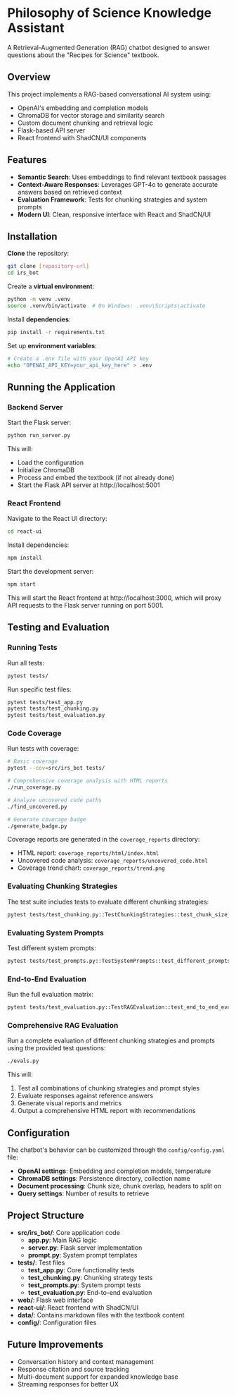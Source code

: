 # Philosophy of Science Knowledge Assistant

A Retrieval-Augmented Generation (RAG) chatbot designed to answer questions about the "Recipes for Science" textbook.

## Overview

This project implements a RAG-based conversational AI system using:

* OpenAI's embedding and completion models
* ChromaDB for vector storage and similarity search
* Custom document chunking and retrieval logic
* Flask-based API server
* React frontend with ShadCN/UI components

## Features

* **Semantic Search**: Uses embeddings to find relevant textbook passages
* **Context-Aware Responses**: Leverages GPT-4o to generate accurate answers based on retrieved context
* **Evaluation Framework**: Tests for chunking strategies and system prompts
* **Modern UI**: Clean, responsive interface with React and ShadCN/UI

## Installation

**Clone** the repository:

```bash
git clone [repository-url]
cd irs_bot
```

Create a **virtual environment**:

```bash
python -m venv .venv
source .venv/bin/activate  # On Windows: .venv\Scripts\activate
```

Install **dependencies**:

```bash
pip install -r requirements.txt
```

Set up **environment variables**:

```bash
# Create a .env file with your OpenAI API key
echo "OPENAI_API_KEY=your_api_key_here" > .env
```

## Running the Application

### Backend Server

Start the Flask server:

```bash
python run_server.py
```

This will:
- Load the configuration
- Initialize ChromaDB
- Process and embed the textbook (if not already done)
- Start the Flask API server at http://localhost:5001

### React Frontend

Navigate to the React UI directory:

```bash
cd react-ui
```

Install dependencies:

```bash
npm install
```

Start the development server:

```bash
npm start
```

This will start the React frontend at http://localhost:3000, which will proxy API requests to the Flask server running on port 5001.

## Testing and Evaluation

### Running Tests

Run all tests:

```bash
pytest tests/
```

Run specific test files:

```bash
pytest tests/test_app.py
pytest tests/test_chunking.py
pytest tests/test_evaluation.py
```

### Code Coverage

Run tests with coverage:

```bash
# Basic coverage
pytest --cov=src/irs_bot tests/

# Comprehensive coverage analysis with HTML reports
./run_coverage.py

# Analyze uncovered code paths
./find_uncovered.py

# Generate coverage badge
./generate_badge.py
```

Coverage reports are generated in the `coverage_reports` directory:
- HTML report: `coverage_reports/html/index.html`
- Uncovered code analysis: `coverage_reports/uncovered_code.html`
- Coverage trend chart: `coverage_reports/trend.png`

### Evaluating Chunking Strategies

The test suite includes tests to evaluate different chunking strategies:

```bash
pytest tests/test_chunking.py::TestChunkingStrategies::test_chunk_size_variations
```

### Evaluating System Prompts

Test different system prompts:

```bash
pytest tests/test_prompts.py::TestSystemPrompts::test_different_prompts
```

### End-to-End Evaluation

Run the full evaluation matrix:

```bash
pytest tests/test_evaluation.py::TestRAGEvaluation::test_end_to_end_evaluation
```

### Comprehensive RAG Evaluation

Run a complete evaluation of different chunking strategies and prompts using the provided test questions:

```bash
./evals.py
```

This will:
1. Test all combinations of chunking strategies and prompt styles
2. Evaluate responses against reference answers
3. Generate visual reports and metrics
4. Output a comprehensive HTML report with recommendations

## Configuration

The chatbot's behavior can be customized through the `config/config.yaml` file:

- **OpenAI settings**: Embedding and completion models, temperature
- **ChromaDB settings**: Persistence directory, collection name
- **Document processing**: Chunk size, chunk overlap, headers to split on
- **Query settings**: Number of results to retrieve

## Project Structure

- **src/irs_bot/**: Core application code
  - **app.py**: Main RAG logic
  - **server.py**: Flask server implementation
  - **prompt.py**: System prompt templates
- **tests/**: Test files
  - **test_app.py**: Core functionality tests
  - **test_chunking.py**: Chunking strategy tests
  - **test_prompts.py**: System prompt tests
  - **test_evaluation.py**: End-to-end evaluation
- **web/**: Flask web interface
- **react-ui/**: React frontend with ShadCN/UI
- **data/**: Contains markdown files with the textbook content
- **config/**: Configuration files

## Future Improvements

* Conversation history and context management
* Response citation and source tracking
* Multi-document support for expanded knowledge base
* Streaming responses for better UX